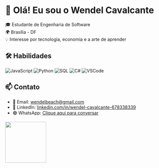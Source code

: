 # 👋 Olá! Eu sou o Wendel Cavalcante

🎓 Estudante de Engenharia de Software  
🌍 Brasília - DF  
💡 Interesse por tecnologia, economia e a arte de aprender  

## 🛠️ Habilidades
![JavaScript](https://img.shields.io/badge/-JavaScript-black?style=flat&logo=javascript)
![Python](https://img.shields.io/badge/-Python-black?style=flat&logo=python)
![SQL](https://img.shields.io/badge/-SQL-black?style=flat&logo=mysql)
![C#](https://img.shields.io/badge/-CSharp-black?style=flat&logo=c-sharp)
![VSCode](https://img.shields.io/badge/-VSCode-black?style=flat&logo=visualstudiocode)

## 📫 Contato
- 📧 Email: [wendelbeach@gmail.com](mailto:wendelbeach@gmail.com)  
- 💼 LinkedIn: [linkedin.com/in/wendel-cavalcante-678338339](https://www.linkedin.com/in/wendel-cavalcante-678338339/)  
- 🟢 WhatsApp: [Clique aqui para conversar](https://wa.me/5561984324094)  
<img src="https://pin.it/B6qwXnrnK" wight="80" height="130">
